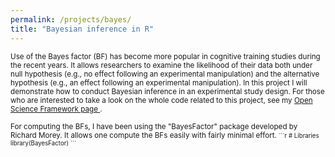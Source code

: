 ```yaml
---
permalink: /projects/bayes/
title: "Bayesian inference in R"
---
```


<small>Use of the Bayes factor (BF) has become more popular in cognitive training studies during the recent years. It allows researchers to examine the likelihood of their data both under null hypothesis (e.g., no effect following an experimental manipulation) and the alternative hypothesis (e.g., an effect following an experimental manipulation). In this project I will demonstrate how to conduct Bayesian inference in an experimental study design. For those who are interested to take a look on the whole code related to this project, see my [Open Science Framework page ](https://osf.io/q7xe2/).</small>
<p>
<small> For computing the BFs, I have been using the "BayesFactor" package developed by Richard Morey. It allows one compute the BFs easily with fairly minimal effort. <small>
```r
# Libraries
library(BayesFactor)
```
